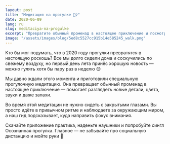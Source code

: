 ```yaml
---
layout: post
title: "Медитация на прогулке 🚶‍♀️"
date: 2020-06-09
lang: ru
slug: meditaciya-na-progulke
excerpt: "Превратите обычный променад в настоящее приключение и посмотрите на мир новыми глазами."
image: "/assets/images/blog/5ed8c5527cc915b14e585245_walk.png"
---
```



Кто бы мог подумать, что в 2020 году прогулки превратятся в настоящую роскошь? Все мы долго сидели дома и соскучились по свежему воздуху, но первый день лета принёс хорошую новость — можно гулять хотя бы пару раз в неделю 😊

Мы давно ждали этого момента и приготовили специальную прогулочную медитацию. Она превращает обычный променад в настоящее приключение — помогает разглядеть новые детали, цвета, звуки и даже запахи.

Во время этой медитации не нужно сидеть с закрытыми глазами. Вы просто идёте в привычном ритме и наблюдаете за окружающим миром, а наш гид подсказывает, куда направить фокус внимания.

Скачайте приложение практика, наденьте наушники и попробуйте сингл Осознанная прогулка. Главное — не забывайте про социальную дистанцию и мойте руки 🤗

